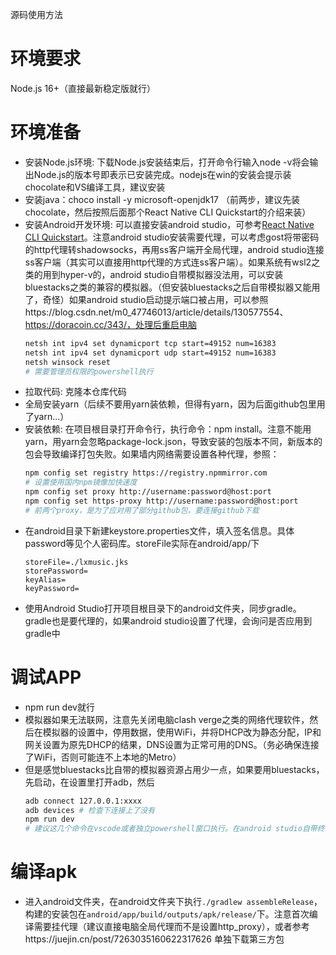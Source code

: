 源码使用方法

# 环境要求
Node.js 16+（直接最新稳定版就行）

# 环境准备

- 安装Node.js环境: 下载Node.js安装结束后，打开命令行输入node -v将会输出Node.js的版本号即表示已安装完成。nodejs在win的安装会提示装chocolate和VS编译工具，建议安装
- 安装java：choco install -y microsoft-openjdk17 （前两步，建议先装chocolate，然后按照后面那个React Native CLI Quickstart的介绍来装）
- 安装Android开发环境: 可以直接安装android studio，可参考[React Native CLI Quickstart](https://reactnative.dev/docs/environment-setup)。注意android studio安装需要代理，可以考虑gost将带密码的http代理转shadowsocks，再用ss客户端开全局代理，android studio连接ss客户端（其实可以直接用http代理的方式连ss客户端）。如果系统有wsl2之类的用到hyper-v的，android studio自带模拟器没法用，可以安装bluestacks之类的兼容的模拟器。（但安装bluestacks之后自带模拟器又能用了，奇怪）如果android studio启动提示端口被占用，可以参照https://blog.csdn.net/m0_47746013/article/details/130577554、https://doracoin.cc/343/，处理后重启电脑
    ```bash
    netsh int ipv4 set dynamicport tcp start=49152 num=16383
    netsh int ipv4 set dynamicport udp start=49152 num=16383
    netsh winsock reset
    # 需要管理员权限的powershell执行
    ```
- 拉取代码: 克隆本仓库代码
- 全局安装yarn（后续不要用yarn装依赖，但得有yarn，因为后面github包里用了yarn...）
- 安装依赖: 在项目根目录打开命令行，执行命令：npm install。注意不能用yarn，用yarn会忽略package-lock.json，导致安装的包版本不同，新版本的包会导致编译打包失败。如果墙内网络需要设置各种代理，参照：
    ```bash
    npm config set registry https://registry.npmmirror.com
    # 设置使用国内npm镜像加快速度
    npm config set proxy http://username:password@host:port
    npm config set https-proxy http://username:password@host:port
    # 前两个proxy，是为了应对用了部分github包，要连接github下载
    ```
- 在android目录下新建keystore.properties文件，填入签名信息。具体password等见个人密码库。storeFile实际在android/app/下
    ```text
    storeFile=./lxmusic.jks
    storePassword=
    keyAlias=
    keyPassword=
    ```
- 使用Android Studio打开项目根目录下的android文件夹，同步gradle。gradle也是要代理的，如果android studio设置了代理，会询问是否应用到gradle中

# 调试APP
- npm run dev就行
- 模拟器如果无法联网，注意先关闭电脑clash verge之类的网络代理软件，然后在模拟器的设置中，停用数据，使用WiFi，并将DHCP改为静态分配，IP和网关设置为原先DHCP的结果，DNS设置为正常可用的DNS。（务必确保连接了WiFi，否则可能连不上本地的Metro）
- 但是感觉bluestacks比自带的模拟器资源占用少一点，如果要用bluestacks，先启动，在设置里打开adb，然后
    ```bash
    adb connect 127.0.0.1:xxxx
    adb devices # 检查下连接上了没有
    npm run dev
    # 建议这几个命令在vscode或者独立powershell窗口执行。在android studio自带终端好像还是调用了自带的模拟器
    ```

# 编译apk
- 进入android文件夹，在android文件夹下执行`./gradlew assembleRelease`，构建的安装包在`android/app/build/outputs/apk/release/`下。注意首次编译需要挂代理（建议直接电脑全局代理而不是设置http_proxy），或者参考https://juejin.cn/post/7263035160622317626 单独下载第三方包